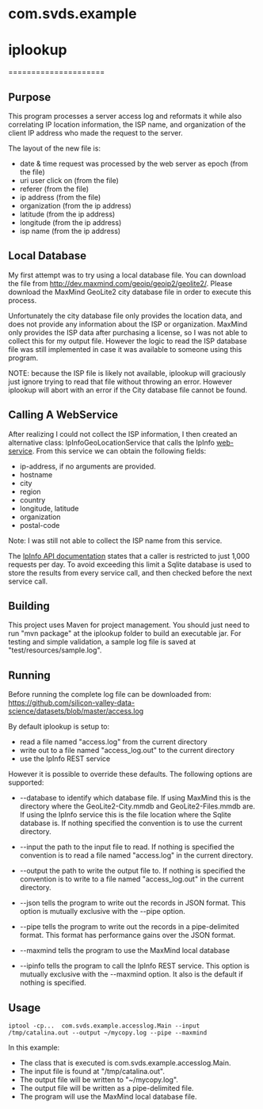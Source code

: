 # com.svds.example
# iplookup
=====================

Purpose
-------
This program processes a server access log and reformats it while also correlating IP location information, the ISP name, and organization of the client IP address who made the request to the server.

The layout of the new file is:
* date & time request was processed by the web server as epoch (from the file)
* uri user click on (from the file)
* referer (from the file)
* ip address (from the file)
* organization (from the ip address)
* latitude (from the ip address)
* longitude (from the ip address)
* isp name (from the ip address)

Local Database
--------------
My first attempt was to try using a local database file. You can download the file from http://dev.maxmind.com/geoip/geoip2/geolite2/.
Please download the MaxMind GeoLite2 city database file in order to execute this process.

Unfortunately the city database file only provides the location data, and does not provide any information about the ISP or organization. MaxMind only provides the ISP data after purchasing a license, so I was not able to collect this for my output file. However the logic to read the ISP database file was still implemented in case it was available to someone using this program.

NOTE: because the ISP file is likely not available, iplookup will graciously just ignore trying to read that file without throwing an error. However iplookup will abort with an error if the City database file cannot be found.

Calling A WebService
--------------------
After realizing I could not collect the ISP information, I then created an alternative class: IpInfoGeoLocationService that calls the IpInfo [web-service](http://ipinfo.io). 
From this service we can obtain the following fields: 
* ip-address, if no arguments are provided.
* hostname
* city
* region
* country
* longitude, latitude
* organization
* postal-code

Note: I was still not able to collect the ISP name from this service.

The [IpInfo API documentation](https://ipinfo.io/developers) states that a caller is restricted to just 1,000 requests per day. To avoid exceeding this limit a Sqlite database is used to store the results from every service call, and then checked before the next service call.  

Building
--------
This project uses Maven for project management. You should just need to run "mvn package" at the iplookup folder to build an executable jar.
For testing and simple validation, a sample log file is saved at "test/resources/sample.log".

Running
-------
Before running the complete log file can be downloaded from: https://github.com/silicon-valley-data-science/datasets/blob/master/access.log 

By default iplookup is setup to:
* read a file named "access.log" from the current directory
* write out to a file named "access_log.out" to the current directory
* use the IpInfo REST service
 
However it is possible to override these defaults. The following options are supported:
* --database to identify which database file. If using MaxMind this is the directory where the GeoLite2-City.mmdb and GeoLite2-Files.mmdb are. If using the IpInfo service this is the file location where the Sqlite database is. If nothing specified the convention is to use the current directory.

* --input the path to the input file to read. If nothing is specified the convention is to read a file named "access.log" in the current directory.
* --output the path to write the output file to. If nothing is specified the convention is to write to a file named "access_log.out" in the current directory.
* --json tells the program to write out the records in JSON format. This option is mutually exclusive with the --pipe option.
* --pipe tells the program to write out the records in a pipe-delimited format. This format has performance gains over the JSON format.
* --maxmind tells the program to use the MaxMind local database
* --ipinfo tells the program to call the IpInfo REST service. This option is mutually exclusive with the --maxmind option. It also is the default if nothing is specified.

Usage
-----
	iptool -cp...  com.svds.example.accesslog.Main --input /tmp/catalina.out --output ~/mycopy.log --pipe --maxmind
In this example:
* The class that is executed is com.svds.example.accesslog.Main. 
* The input file is found at "/tmp/catalina.out". 
* The output file will be written to "~/mycopy.log".
* The output file will be written as a pipe-delimited file.
* The program will use the MaxMind local database file. 


